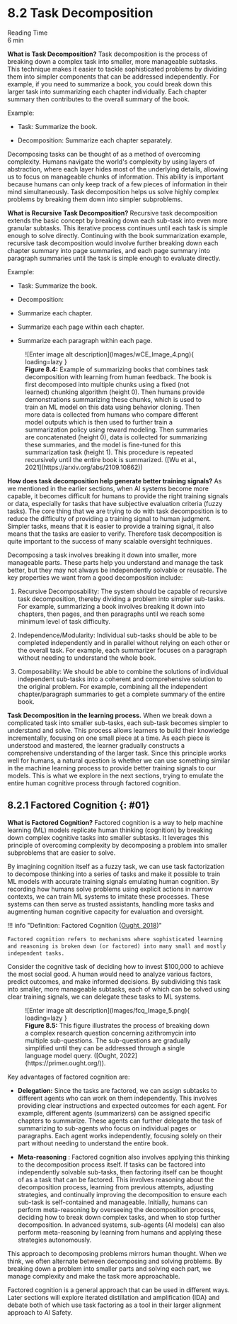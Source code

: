 # 8.2 Task Decomposition
<div class="section-meta">
    <div class="meta-item">
        <span class="meta-icon">
            <i class="fas fa-clock"></i>
        </span>
        <div class="meta-content">
            <div class="meta-label">Reading Time</div>
            <div class="meta-value">6 min</div>
        </div>
    </div>
</div>

**What is Task Decomposition?** Task decomposition is the process of breaking down a complex task into smaller, more manageable subtasks. This technique makes it easier to tackle sophisticated problems by dividing them into simpler components that can be addressed independently. For example, if you need to summarize a book, you could break down this larger task into summarizing each chapter individually. Each chapter summary then contributes to the overall summary of the book.

Example:

- Task: Summarize the book.

- Decomposition: Summarize each chapter separately.

Decomposing tasks can be thought of as a method of overcoming complexity. Humans navigate the world's complexity by using layers of abstraction, where each layer hides most of the underlying details, allowing us to focus on manageable chunks of information. This ability is important because humans can only keep track of a few pieces of information in their mind simultaneously. Task decomposition helps us solve highly complex problems by breaking them down into simpler subproblems.

**What is Recursive Task Decomposition?** Recursive task decomposition extends the basic concept by breaking down each sub-task into even more granular subtasks. This iterative process continues until each task is simple enough to solve directly. Continuing with the book summarization example, recursive task decomposition would involve further breaking down each chapter summary into page summaries, and each page summary into paragraph summaries until the task is simple enough to evaluate directly.

Example:

- Task: Summarize the book.

- Decomposition:

- Summarize each chapter.

- Summarize each page within each chapter.

- Summarize each paragraph within each page.

<figure markdown="span">
![Enter image alt description](Images/wCE_Image_4.png){ loading=lazy }
  <figcaption markdown="1"><b>Figure 8.4:</b> Example of summarizing books that combines task decomposition with learning from human feedback. The book is first decomposed into multiple chunks using a fixed (not learned) chunking algorithm (height 0). Then humans provide demonstrations summarizing these chunks, which is used to train an ML model on this data using behavior cloning. Then more data is collected from humans who compare different model outputs which is then used to further train a summarization policy using reward modeling. Then summaries are concatenated (height 0), data is collected for summarizing these summaries, and the model is fine-tuned for this summarization task (height 1). This procedure is repeated recursively until the entire book is summarized. ([Wu et al., 2021](https://arxiv.org/abs/2109.10862))</figcaption>
</figure>

**How does task decomposition help generate better training signals?** As we mentioned in the earlier sections, when AI systems become more capable, it becomes difficult for humans to provide the right training signals or data, especially for tasks that have subjective evaluation criteria (fuzzy tasks). The core thing that we are trying to do with task decomposition is to reduce the difficulty of providing a training signal to human judgment. Simpler tasks, means that it is easier to provide a training signal, it also means that the tasks are easier to verify. Therefore task decomposition is quite important to the success of many scalable oversight techniques.

Decomposing a task involves breaking it down into smaller, more manageable parts. These parts help you understand and manage the task better, but they may not always be independently solvable or reusable. The key properties we want from a good decomposition include:

1. Recursive Decomposability: The system should be capable of recursive task decomposition, thereby dividing a problem into simpler sub-tasks. For example, summarizing a book involves breaking it down into chapters, then pages, and then paragraphs until we reach some minimum level of task difficulty.

2. Independence/Modularity: Individual sub-tasks should be able to be completed independently and in parallel without relying on each other or the overall task. For example, each summarizer focuses on a paragraph without needing to understand the whole book.

3. Composability: We should be able to combine the solutions of individual independent sub-tasks into a coherent and comprehensive solution to the original problem. For example, combining all the independent chapter/paragraph summaries to get a complete summary of the entire book.

**Task Decomposition in the learning process.** When we break down a complicated task into smaller sub-tasks, each sub-task becomes simpler to understand and solve. This process allows learners to build their knowledge incrementally, focusing on one small piece at a time. As each piece is understood and mastered, the learner gradually constructs a comprehensive understanding of the larger task. Since this principle works well for humans, a natural question is whether we can use something similar in the machine learning process to provide better training signals to our models. This is what we explore in the next sections, trying to emulate the entire human cognitive process through factored cognition.

## 8.2.1 Factored Cognition {: #01}

**What is Factored Cognition?** Factored cognition is a way to help machine learning (ML) models replicate human thinking (cognition) by breaking down complex cognitive tasks into smaller subtasks. It leverages this principle of overcoming complexity by decomposing a problem into smaller subproblems that are easier to solve.

By imagining cognition itself as a fuzzy task, we can use task factorization to decompose thinking into a series of tasks and make it possible to train ML models with accurate training signals emulating human cognition. By recording how humans solve problems using explicit actions in narrow contexts, we can train ML systems to imitate these processes. These systems can then serve as trusted assistants, handling more tasks and augmenting human cognitive capacity for evaluation and oversight.

!!! info "Definition: Factored Cognition ([Ought, 2018](https://ought.org/research/factored-cognition))"



    Factored cognition refers to mechanisms where sophisticated learning and reasoning is broken down (or factored) into many small and mostly independent tasks.



Consider the cognitive task of deciding how to invest $100,000 to achieve the most social good. A human would need to analyze various factors, predict outcomes, and make informed decisions. By subdividing this task into smaller, more manageable subtasks, each of which can be solved using clear training signals, we can delegate these tasks to ML systems.

<figure markdown="span">
![Enter image alt description](Images/fcq_Image_5.png){ loading=lazy }
  <figcaption markdown="1"><b>Figure 8.5:</b> This figure illustrates the process of breaking down a complex research question concerning azithromycin into multiple sub-questions. The sub-questions are gradually simplified until they can be addressed through a single language model query. ([Ought, 2022](https://primer.ought.org/)).</figcaption>
</figure>

Key advantages of factored cognition are:

- **Delegation:** Since the tasks are factored, we can assign subtasks to different agents who can work on them independently. This involves providing clear instructions and expected outcomes for each agent. For example, different agents (summarizers) can be assigned specific chapters to summarize. These agents can further delegate the task of summarizing to sub-agents who focus on individual pages or paragraphs. Each agent works independently, focusing solely on their part without needing to understand the entire book.

- **Meta-reasoning** : Factored cognition also involves applying this thinking to the decomposition process itself. If tasks can be factored into independently solvable sub-tasks, then factoring itself can be thought of as a task that can be factored. This involves reasoning about the decomposition process, learning from previous attempts, adjusting strategies, and continually improving the decomposition to ensure each sub-task is self-contained and manageable. Initially, humans can perform meta-reasoning by overseeing the decomposition process, deciding how to break down complex tasks, and when to stop further decomposition. In advanced systems, sub-agents (AI models) can also perform meta-reasoning by learning from humans and applying these strategies autonomously.

This approach to decomposing problems mirrors human thought. When we think, we often alternate between decomposing and solving problems. By breaking down a problem into smaller parts and solving each part, we manage complexity and make the task more approachable.

Factored cognition is a general approach that can be used in different ways. Later sections will explore iterated distillation and amplification (IDA) and debate both of which use task factoring as a tool in their larger alignment approach to AI Safety.